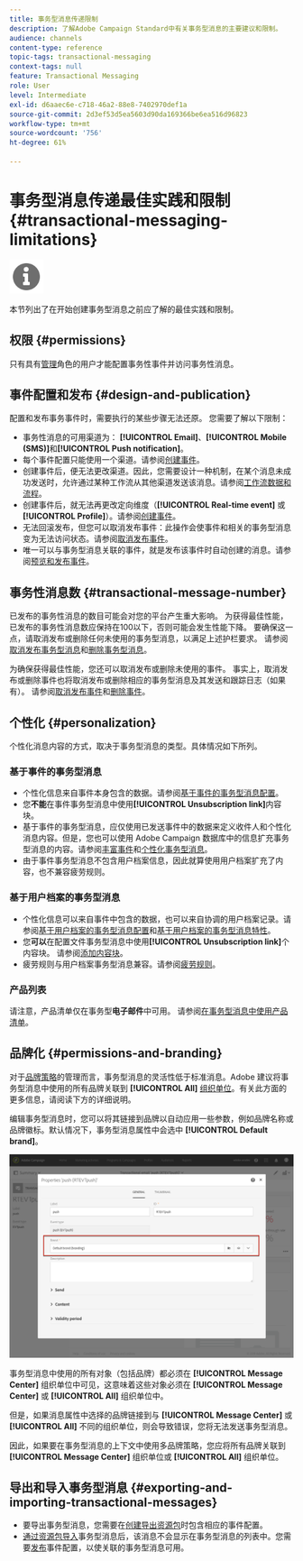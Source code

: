 ```yaml
---
title: 事务型消息传递限制
description: 了解Adobe Campaign Standard中有关事务型消息的主要建议和限制。
audience: channels
content-type: reference
topic-tags: transactional-messaging
context-tags: null
feature: Transactional Messaging
role: User
level: Intermediate
exl-id: d6aaec6e-c718-46a2-88e8-7402970def1a
source-git-commit: 2d3ef53d5ea5603d90da169366be6ea516d96823
workflow-type: tm+mt
source-wordcount: '756'
ht-degree: 61%

---
```


# 事务型消息传递最佳实践和限制 {#transactional-messaging-limitations}

<img src="assets/do-not-localize/icon_concepts.svg" width="60px">

本节列出了在开始创建事务型消息之前应了解的最佳实践和限制。

<!--For more on transactional messages, including on how to configure and create them, see [Getting started with transactional messaging](../../channels/using/getting-started-with-transactional-msg.md).-->

## 权限 {#permissions}

只有具有[管理](../../administration/using/users-management.md#functional-administrators)角色的用户才能配置事务性事件并访问事务性消息。

## 事件配置和发布 {#design-and-publication}

配置和发布事务事件时，需要执行的某些步骤无法还原。 您需要了解以下限制：

* 事务性消息的可用渠道为： **[!UICONTROL Email]**、**[!UICONTROL Mobile (SMS)]**&#x200B;和&#x200B;**[!UICONTROL Push notification]**。
* 每个事件配置只能使用一个渠道。请参阅[创建事件](../../channels/using/configuring-transactional-event.md#creating-an-event)。
* 创建事件后，便无法更改渠道。因此，您需要设计一种机制，在某个消息未成功发送时，允许通过某种工作流从其他渠道发送该消息。请参阅[工作流数据和流程](../../automating/using/get-started-workflows.md)。
* 创建事件后，就无法再更改定向维度（**[!UICONTROL Real-time event]** 或 **[!UICONTROL Profile]**）。请参阅[创建事件](../../channels/using/configuring-transactional-event.md#creating-an-event)。
* 无法回滚发布，但您可以取消发布事件：此操作会使事件和相关的事务型消息变为无法访问状态。请参阅[取消发布事件](../../channels/using/publishing-transactional-event.md#unpublishing-an-event)。
* 唯一可以与事务型消息关联的事件，就是发布该事件时自动创建的消息。请参阅[预览和发布事件](../../channels/using/publishing-transactional-event.md#previewing-and-publishing-the-event)。

## 事务性消息数 {#transactional-message-number}

已发布的事务性消息的数目可能会对您的平台产生重大影响。 为获得最佳性能，已发布的事务性消息数应保持在100以下，否则可能会发生性能下降。 要确保这一点，请取消发布或删除任何未使用的事务型消息，以满足上述护栏要求。 请参阅[取消发布事务型消息](../../channels/using/publishing-transactional-message.md#unpublishing-a-transactional-message)和[删除事务型消息](../../channels/using/publishing-transactional-message.md#deleting-a-transactional-message)。

为确保获得最佳性能，您还可以取消发布或删除未使用的事件。 事实上，取消发布或删除事件也将取消发布或删除相应的事务型消息及其发送和跟踪日志（如果有）。 请参阅[取消发布事件](../../channels/using/publishing-transactional-event.md#unpublishing-an-event)和[删除事件](../../channels/using/publishing-transactional-event.md#deleting-an-event)。

## 个性化 {#personalization}

个性化消息内容的方式，取决于事务型消息的类型。具体情况如下所列。

### 基于事件的事务型消息

* 个性化信息来自事件本身包含的数据。请参阅[基于事件的事务型消息配置](../../channels/using/configuring-transactional-event.md#event-based-transactional-messages)。
* 您&#x200B;**不能**&#x200B;在事件事务型消息中使用&#x200B;**[!UICONTROL Unsubscription link]**&#x200B;内容块。
* 基于事件的事务型消息，应仅使用已发送事件中的数据来定义收件人和个性化消息内容。但是，您也可以使用 Adobe Campaign 数据库中的信息扩充事务型消息的内容。请参阅[丰富事件](../../channels/using/configuring-transactional-event.md#enriching-the-transactional-message-content)和[个性化事务型消息](../../channels/using/editing-transactional-message.md#personalizing-a-transactional-message)。
* 由于事件事务型消息不包含用户档案信息，因此就算使用用户档案扩充了内容，也不兼容疲劳规则。

### 基于用户档案的事务型消息

* 个性化信息可以来自事件中包含的数据，也可以来自协调的用户档案记录。请参阅[基于用户档案的事务型消息配置](../../channels/using/configuring-transactional-event.md#profile-based-transactional-messages)和[基于用户档案的事务型消息特性](../../channels/using/editing-transactional-message.md#profile-transactional-message-specificities)。
* 您&#x200B;**可以**&#x200B;在配置文件事务型消息中使用&#x200B;**[!UICONTROL Unsubscription link]**&#x200B;个内容块。 请参阅[添加内容块](../../designing/using/personalization.md#adding-a-content-block)。
* 疲劳规则与用户档案事务型消息兼容。请参阅[疲劳规则](../../sending/using/fatigue-rules.md)。

### 产品列表

请注意，产品清单仅在事务型&#x200B;**电子邮件**&#x200B;中可用。 请参阅[在事务型消息中使用产品清单](../../designing/using/using-product-listings.md)。

## 品牌化 {#permissions-and-branding}

对于[品牌策略](../../administration/using/branding.md)的管理而言，事务型消息的灵活性低于标准消息。Adobe 建议将事务型消息中使用的所有品牌关联到 **[!UICONTROL All]** [组织单位](../../administration/using/organizational-units.md)。有关此方面的更多信息，请阅读下方的详细说明。

编辑事务型消息时，您可以将其链接到品牌以自动应用一些参数，例如品牌名称或品牌徽标。默认情况下，事务型消息属性中会选中 **[!UICONTROL Default brand]**。

![](assets/message-center_branding.png)

事务型消息中使用的所有对象（包括品牌）都必须在 **[!UICONTROL Message Center]** 组织单位中可见，这意味着这些对象必须在 **[!UICONTROL Message Center]** 或 **[!UICONTROL All]** 组织单位中。

但是，如果消息属性中选择的品牌链接到与 **[!UICONTROL Message Center]** 或 **[!UICONTROL All]** 不同的组织单位，则会导致错误，您将无法发送事务型消息。

因此，如果要在事务型消息的上下文中使用多品牌策略，您应将所有品牌关联到 **[!UICONTROL Message Center]** 组织单位或 **[!UICONTROL All]** 组织单位。

## 导出和导入事务型消息 {#exporting-and-importing-transactional-messages}

* 要导出事务型消息，您需要在[创建导出资源包](../../automating/using/managing-packages.md#creating-a-package)时包含相应的事件配置。
* [通过资源包导入](../../automating/using/managing-packages.md#importing-a-package)事务型消息后，该消息不会显示在事务型消息的列表中。您需要[发布](../../channels/using/publishing-transactional-event.md)事件配置，以使关联的事务型消息可用。
